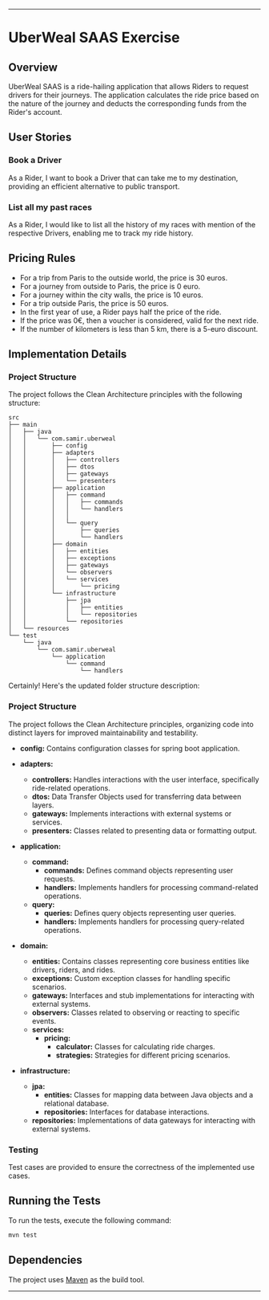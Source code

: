 
---

# UberWeal SAAS Exercise

## Overview

UberWeal SAAS is a ride-hailing application that allows Riders to request drivers for their journeys. The application calculates the ride price based on the nature of the journey and deducts the corresponding funds from the Rider's account.

## User Stories

### Book a Driver

As a Rider, I want to book a Driver that can take me to my destination, providing an efficient alternative to public transport.

### List all my past races

As a Rider, I would like to list all the history of my races with mention of the respective Drivers, enabling me to track my ride history.

## Pricing Rules

- For a trip from Paris to the outside world, the price is 30 euros.
- For a journey from outside to Paris, the price is 0 euro.
- For a journey within the city walls, the price is 10 euros.
- For a trip outside Paris, the price is 50 euros.
- In the first year of use, a Rider pays half the price of the ride.
- If the price was 0€, then a voucher is considered, valid for the next ride.
- If the number of kilometers is less than 5 km, there is a 5-euro discount.

## Implementation Details

### Project Structure

The project follows the Clean Architecture principles with the following structure:

```
src
├── main
│   ├── java
│   │   └── com.samir.uberweal
│   │       ├── config
│   │       ├── adapters
│   │       │   ├── controllers
│   │       │   ├── dtos
│   │       │   ├── gateways
│   │       │   └── presenters
│   │       ├── application
│   │       │   ├── command
│   │       │   │   ├── commands
│   │       │   │   └── handlers
│   │       │   │
│   │       │   └── query
│   │       │       ├── queries
│   │       │       └── handlers
│   │       ├── domain
│   │       │   ├── entities
│   │       │   ├── exceptions
│   │       │   ├── gateways
│   │       │   └── observers
│   │       │   └── services
│   │       │       └── pricing
│   │       └── infrastructure
│   │           ├── jpa
│   │           │   ├── entities
│   │           │   └── repositories
│   │           └── repositories
│   └── resources
└── test
    └── java
        └── com.samir.uberweal
            └── application
                └── command
                    └── handlers
```

Certainly! Here's the updated folder structure description:

### Project Structure

The project follows the Clean Architecture principles, organizing code into distinct layers for improved maintainability and testability.

- **config:** Contains configuration classes for spring boot application.

- **adapters:**
  - **controllers:** Handles interactions with the user interface, specifically ride-related operations.
  - **dtos:** Data Transfer Objects used for transferring data between layers.
  - **gateways:** Implements interactions with external systems or services.
  - **presenters:** Classes related to presenting data or formatting output.

- **application:**
  - **command:**
    - **commands:** Defines command objects representing user requests.
    - **handlers:** Implements handlers for processing command-related operations.
  - **query:**
    - **queries:** Defines query objects representing user queries.
    - **handlers:** Implements handlers for processing query-related operations.

- **domain:**
  - **entities:** Contains classes representing core business entities like drivers, riders, and rides.
  - **exceptions:** Custom exception classes for handling specific scenarios.
  - **gateways:** Interfaces and stub implementations for interacting with external systems.
  - **observers:** Classes related to observing or reacting to specific events.
  - **services:**
    - **pricing:**
      - **calculator:** Classes for calculating ride charges.
      - **strategies:** Strategies for different pricing scenarios.

- **infrastructure:**
  - **jpa:**
    - **entities:** Classes for mapping data between Java objects and a relational database.
    - **repositories:** Interfaces for database interactions.
  - **repositories:** Implementations of data gateways for interacting with external systems.

### Testing

Test cases are provided to ensure the correctness of the implemented use cases.

## Running the Tests

To run the tests, execute the following command:

```bash
mvn test
```

## Dependencies

The project uses [Maven](https://maven.apache.org/) as the build tool.

---

